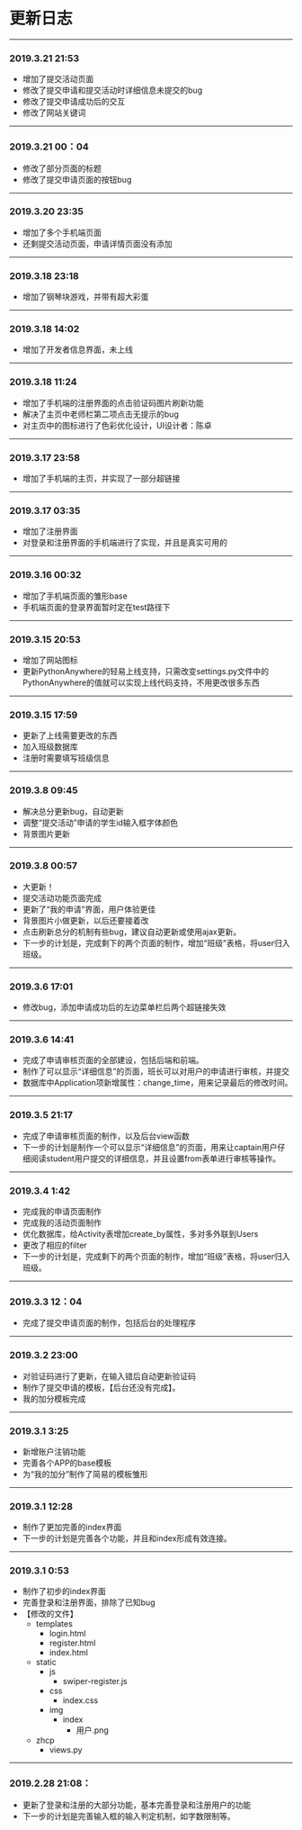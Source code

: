 # 更新日志
---
### 2019.3.21 21:53
- 增加了提交活动页面
- 修改了提交申请和提交活动时详细信息未提交的bug
- 修改了提交申请成功后的交互
- 修改了网站关键词

---
### 2019.3.21 00：04
- 修改了部分页面的标题
- 修改了提交申请页面的按钮bug
---
### 2019.3.20 23:35
- 增加了多个手机端页面
- 还剩提交活动页面，申请详情页面没有添加

---
### 2019.3.18 23:18
- 增加了钢琴块游戏，并带有超大彩蛋

---
### 2019.3.18 14:02
- 增加了开发者信息界面，未上线

---
### 2019.3.18 11:24
- 增加了手机端的注册界面的点击验证码图片刷新功能
- 解决了主页中老师栏第二项点击无提示的bug
- 对主页中的图标进行了色彩优化设计，UI设计者：陈卓

---
### 2019.3.17 23:58
- 增加了手机端的主页，并实现了一部分超链接

---
### 2019.3.17 03:35
- 增加了注册界面
- 对登录和注册界面的手机端进行了实现，并且是真实可用的

---
### 2019.3.16 00:32
- 增加了手机端页面的雏形base
- 手机端页面的登录界面暂时定在test路径下

---
### 2019.3.15 20:53
- 增加了网站图标
- 更新PythonAnywhere的轻易上线支持，只需改变settings.py文件中的PythonAnywhere的值就可以实现上线代码支持，不用更改很多东西

---
### 2019.3.15 17:59
- 更新了上线需要更改的东西
- 加入班级数据库
- 注册时需要填写班级信息

---
### 2019.3.8 09:45
- 解决总分更新bug，自动更新
- 调整“提交活动”申请的学生id输入框字体颜色
- 背景图片更新

--- 
### 2019.3.8 00:57
- 大更新！
- 提交活动功能页面完成
- 更新了“我的申请”界面，用户体验更佳
- 背景图片小做更新，以后还要接着改
- 点击刷新总分的机制有些bug，建议自动更新或使用ajax更新。
- 下一步的计划是，完成剩下的两个页面的制作，增加“班级”表格，将user归入班级。

---
### 2019.3.6 17:01
- 修改bug，添加申请成功后的左边菜单栏后两个超链接失效

---
### 2019.3.6 14:41
- 完成了申请审核页面的全部建设，包括后端和前端。
- 制作了可以显示“详细信息”的页面，班长可以对用户的申请进行审核，并提交
- 数据库中Application项新增属性：change_time，用来记录最后的修改时间。

---
### 2019.3.5 21:17
- 完成了申请审核页面的制作，以及后台view函数
- 下一步的计划是制作一个可以显示“详细信息”的页面，用来让captain用户仔细阅读student用户提交的详细信息，并且设置from表单进行审核等操作。

---
### 2019.3.4 1:42
- 完成我的申请页面制作
- 完成我的活动页面制作
- 优化数据库，给Activity表增加create_by属性，多对多外联到Users
- 更改了相应的filter
- 下一步的计划是，完成剩下的两个页面的制作，增加“班级”表格，将user归入班级。

---
### 2019.3.3 12：04
- 完成了提交申请页面的制作，包括后台的处理程序
---
### 2019.3.2 23:00
- 对验证码进行了更新，在输入错后自动更新验证码
- 制作了提交申请的模板，【后台还没有完成】。
- 我的加分模板完成
---
### 2019.3.1 3:25
- 新增账户注销功能
- 完善各个APP的base模板
- 为“我的加分”制作了简易的模板雏形

---
### 2019.3.1 12:28
- 制作了更加完善的index界面
- 下一步的计划是完善各个功能，并且和index形成有效连接。
---
### 2019.3.1 0:53
- 制作了初步的index界面
- 完善登录和注册界面，排除了已知bug
- 【修改的文件】
    - templates
        - login.html
        - register.html
        - index.html
    - static
        - js
            - swiper-register.js
        - css
            - index.css
        - img
            - index
                - 用户.png
    - zhcp
        - views.py
---
### 2019.2.28 21:08：
- 更新了登录和注册的大部分功能，基本完善登录和注册用户的功能
- 下一步的计划是完善输入框的输入判定机制，如字数限制等。